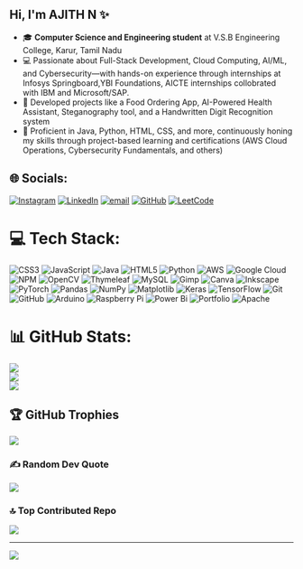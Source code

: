 ## Hi, I'm AJITH N ✨

- 🎓 **Computer Science and Engineering student** at V.S.B Engineering College, Karur, Tamil Nadu<br>
- 💻 Passionate about Full-Stack Development, Cloud Computing, AI/ML, and Cybersecurity—with hands-on experience through internships at Infosys Springboard,YBI Foundations, AICTE internships collobrated with IBM and Microsoft/SAP.<br>
- 🚀 Developed projects like a Food Ordering App, AI-Powered Health Assistant, Steganography tool, and a Handwritten Digit Recognition system<br>
- 🔧 Proficient in Java, Python, HTML, CSS, and more, continuously honing my skills through project-based learning and certifications (AWS Cloud Operations, Cybersecurity Fundamentals, and others)<br>

## 🌐 Socials:
[![Instagram](https://img.shields.io/badge/Instagram-%23E4405F.svg?logo=Instagram&logoColor=white)](https://instagram.com/ajithn_) [![LinkedIn](https://img.shields.io/badge/LinkedIn-%230077B5.svg?logo=linkedin&logoColor=white)](https://linkedin.com/in/ajith-n-bdcu1160) [![email](https://img.shields.io/badge/Email-D14836?logo=gmail&logoColor=white)](mailto:ajith04n@gmail.com) [![GitHub](https://img.shields.io/badge/GitHub-%23121011.svg?logo=GitHub&logoColor=white)](https://github.com/ajith04-n)
[![LeetCode](https://img.shields.io/badge/LeetCode-%23FFA116.svg?logo=LeetCode&logoColor=white)](https://leetcode.com/u/ajithn_)


# 💻 Tech Stack:
![CSS3](https://img.shields.io/badge/css3-%231572B6.svg?style=plastic&logo=css3&logoColor=white) ![JavaScript](https://img.shields.io/badge/javascript-%23323330.svg?style=plastic&logo=javascript&logoColor=%23F7DF1E) ![Java](https://img.shields.io/badge/java-%23ED8B00.svg?style=plastic&logo=openjdk&logoColor=white) ![HTML5](https://img.shields.io/badge/html5-%23E34F26.svg?style=plastic&logo=html5&logoColor=white) ![Python](https://img.shields.io/badge/python-3670A0?style=plastic&logo=python&logoColor=ffdd54) ![AWS](https://img.shields.io/badge/AWS-%23FF9900.svg?style=plastic&logo=amazon-aws&logoColor=white) ![Google Cloud](https://img.shields.io/badge/GoogleCloud-%234285F4.svg?style=plastic&logo=google-cloud&logoColor=white) ![NPM](https://img.shields.io/badge/NPM-%23CB3837.svg?style=plastic&logo=npm&logoColor=white) ![OpenCV](https://img.shields.io/badge/opencv-%23white.svg?style=plastic&logo=opencv&logoColor=white) ![Thymeleaf](https://img.shields.io/badge/Thymeleaf-%23005C0F.svg?style=plastic&logo=Thymeleaf&logoColor=white) ![MySQL](https://img.shields.io/badge/mysql-4479A1.svg?style=plastic&logo=mysql&logoColor=white) ![Gimp](https://img.shields.io/badge/Gimp-657D8B?style=plastic&logo=gimp&logoColor=FFFFFF) ![Canva](https://img.shields.io/badge/Canva-%2300C4CC.svg?style=plastic&logo=Canva&logoColor=white) ![Inkscape](https://img.shields.io/badge/Inkscape-e0e0e0?style=plastic&logo=inkscape&logoColor=080A13) ![PyTorch](https://img.shields.io/badge/PyTorch-%23EE4C2C.svg?style=plastic&logo=PyTorch&logoColor=white) ![Pandas](https://img.shields.io/badge/pandas-%23150458.svg?style=plastic&logo=pandas&logoColor=white) ![NumPy](https://img.shields.io/badge/numpy-%23013243.svg?style=plastic&logo=numpy&logoColor=white) ![Matplotlib](https://img.shields.io/badge/Matplotlib-%23ffffff.svg?style=plastic&logo=Matplotlib&logoColor=black) ![Keras](https://img.shields.io/badge/Keras-%23D00000.svg?style=plastic&logo=Keras&logoColor=white) ![TensorFlow](https://img.shields.io/badge/TensorFlow-%23FF6F00.svg?style=plastic&logo=TensorFlow&logoColor=white) ![Git](https://img.shields.io/badge/git-%23F05033.svg?style=plastic&logo=git&logoColor=white) ![GitHub](https://img.shields.io/badge/github-%23121011.svg?style=plastic&logo=github&logoColor=white) ![Arduino](https://img.shields.io/badge/-Arduino-00979D?style=plastic&logo=Arduino&logoColor=white) ![Raspberry Pi](https://img.shields.io/badge/-Raspberry_Pi-C51A4A?style=plastic&logo=Raspberry-Pi) ![Power Bi](https://img.shields.io/badge/power_bi-F2C811?style=plastic&logo=powerbi&logoColor=black) ![Portfolio](https://img.shields.io/badge/Portfolio-%23000000.svg?style=plastic&logo=firefox&logoColor=#FF7139) ![Apache](https://img.shields.io/badge/apache-%23D42029.svg?style=plastic&logo=apache&logoColor=white)
# 📊 GitHub Stats:
![](https://github-readme-stats.vercel.app/api?username=ajith04-n&theme=dark&hide_border=false&include_all_commits=false&count_private=false)<br/>
![](https://nirzak-streak-stats.vercel.app/?user=ajith04-n&theme=dark&hide_border=false)<br/>
![](https://github-readme-stats.vercel.app/api/top-langs/?username=ajith04-n&theme=dark&hide_border=false&include_all_commits=false&count_private=false&layout=compact)

## 🏆 GitHub Trophies
![](https://github-profile-trophy.vercel.app/?username=ajith04-n&theme=radical&no-frame=false&no-bg=false&margin-w=4)

### ✍️ Random Dev Quote
![](https://quotes-github-readme.vercel.app/api?type=vetical&theme=tokyonight)

### 🔝 Top Contributed Repo
![](https://github-contributor-stats.vercel.app/api?username=ajith04-n&limit=5&theme=tokyonight&combine_all_yearly_contributions=true)

---
[![](https://visitcount.itsvg.in/api?id=ajith04-n&icon=0&color=0)](https://visitcount.itsvg.in)

<!-- Proudly created with GPRM ( https://gprm.itsvg.in ) -->
